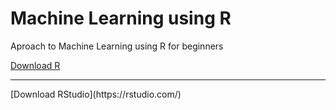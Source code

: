 # Machine Learning using R
Aproach to Machine Learning using R for beginners

[Download R](https://cran.r-project.org/bin/windows/base/)
<hr>
[Download RStudio](https://rstudio.com/)



